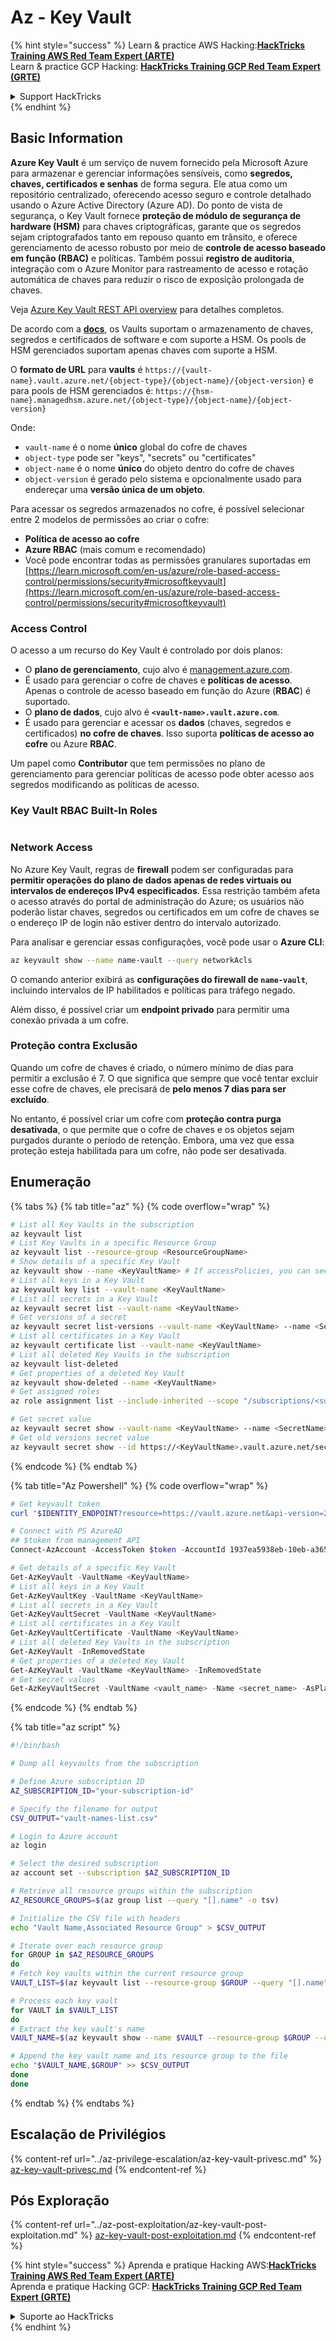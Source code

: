 # Az - Key Vault

{% hint style="success" %}
Learn & practice AWS Hacking:<img src="../../../.gitbook/assets/image (1) (1) (1) (1).png" alt="" data-size="line">[**HackTricks Training AWS Red Team Expert (ARTE)**](https://training.hacktricks.xyz/courses/arte)<img src="../../../.gitbook/assets/image (1) (1) (1) (1).png" alt="" data-size="line">\
Learn & practice GCP Hacking: <img src="../../../.gitbook/assets/image (2) (1).png" alt="" data-size="line">[**HackTricks Training GCP Red Team Expert (GRTE)**<img src="../../../.gitbook/assets/image (2) (1).png" alt="" data-size="line">](https://training.hacktricks.xyz/courses/grte)

<details>

<summary>Support HackTricks</summary>

* Check the [**subscription plans**](https://github.com/sponsors/carlospolop)!
* **Join the** 💬 [**Discord group**](https://discord.gg/hRep4RUj7f) or the [**telegram group**](https://t.me/peass) or **follow** us on **Twitter** 🐦 [**@hacktricks\_live**](https://twitter.com/hacktricks_live)**.**
* **Share hacking tricks by submitting PRs to the** [**HackTricks**](https://github.com/carlospolop/hacktricks) and [**HackTricks Cloud**](https://github.com/carlospolop/hacktricks-cloud) github repos.

</details>
{% endhint %}

## Basic Information

**Azure Key Vault** é um serviço de nuvem fornecido pela Microsoft Azure para armazenar e gerenciar informações sensíveis, como **segredos, chaves, certificados e senhas** de forma segura. Ele atua como um repositório centralizado, oferecendo acesso seguro e controle detalhado usando o Azure Active Directory (Azure AD). Do ponto de vista de segurança, o Key Vault fornece **proteção de módulo de segurança de hardware (HSM)** para chaves criptográficas, garante que os segredos sejam criptografados tanto em repouso quanto em trânsito, e oferece gerenciamento de acesso robusto por meio de **controle de acesso baseado em função (RBAC)** e políticas. Também possui **registro de auditoria**, integração com o Azure Monitor para rastreamento de acesso e rotação automática de chaves para reduzir o risco de exposição prolongada de chaves.

Veja [Azure Key Vault REST API overview](https://learn.microsoft.com/en-us/azure/key-vault/general/about-keys-secrets-certificates) para detalhes completos.

De acordo com a [**docs**](https://learn.microsoft.com/en-us/azure/key-vault/general/basic-concepts), os Vaults suportam o armazenamento de chaves, segredos e certificados de software e com suporte a HSM. Os pools de HSM gerenciados suportam apenas chaves com suporte a HSM.

O **formato de URL** para **vaults** é `https://{vault-name}.vault.azure.net/{object-type}/{object-name}/{object-version}` e para pools de HSM gerenciados é: `https://{hsm-name}.managedhsm.azure.net/{object-type}/{object-name}/{object-version}`

Onde:

* `vault-name` é o nome **único** global do cofre de chaves
* `object-type` pode ser "keys", "secrets" ou "certificates"
* `object-name` é o nome **único** do objeto dentro do cofre de chaves
* `object-version` é gerado pelo sistema e opcionalmente usado para endereçar uma **versão única de um objeto**.

Para acessar os segredos armazenados no cofre, é possível selecionar entre 2 modelos de permissões ao criar o cofre:

* **Política de acesso ao cofre**
* **Azure RBAC** (mais comum e recomendado)
* Você pode encontrar todas as permissões granulares suportadas em [https://learn.microsoft.com/en-us/azure/role-based-access-control/permissions/security#microsoftkeyvault](https://learn.microsoft.com/en-us/azure/role-based-access-control/permissions/security#microsoftkeyvault)

### Access Control <a href="#access-control" id="access-control"></a>

O acesso a um recurso do Key Vault é controlado por dois planos:

* O **plano de gerenciamento**, cujo alvo é [management.azure.com](http://management.azure.com/).
* É usado para gerenciar o cofre de chaves e **políticas de acesso**. Apenas o controle de acesso baseado em função do Azure (**RBAC**) é suportado.
* O **plano de dados**, cujo alvo é **`<vault-name>.vault.azure.com`**.
* É usado para gerenciar e acessar os **dados** (chaves, segredos e certificados) **no cofre de chaves**. Isso suporta **políticas de acesso ao cofre** ou Azure **RBAC**.

Um papel como **Contributor** que tem permissões no plano de gerenciamento para gerenciar políticas de acesso pode obter acesso aos segredos modificando as políticas de acesso.

### Key Vault RBAC Built-In Roles <a href="#rbac-built-in-roles" id="rbac-built-in-roles"></a>

<figure><img src="../../../.gitbook/assets/image (27).png" alt=""><figcaption></figcaption></figure>

### Network Access

No Azure Key Vault, regras de **firewall** podem ser configuradas para **permitir operações do plano de dados apenas de redes virtuais ou intervalos de endereços IPv4 especificados**. Essa restrição também afeta o acesso através do portal de administração do Azure; os usuários não poderão listar chaves, segredos ou certificados em um cofre de chaves se o endereço IP de login não estiver dentro do intervalo autorizado.

Para analisar e gerenciar essas configurações, você pode usar o **Azure CLI**:
```bash
az keyvault show --name name-vault --query networkAcls
```
O comando anterior exibirá as **configurações do firewall de `name-vault`**, incluindo intervalos de IP habilitados e políticas para tráfego negado.

Além disso, é possível criar um **endpoint privado** para permitir uma conexão privada a um cofre.

### Proteção contra Exclusão

Quando um cofre de chaves é criado, o número mínimo de dias para permitir a exclusão é 7. O que significa que sempre que você tentar excluir esse cofre de chaves, ele precisará de **pelo menos 7 dias para ser excluído**.

No entanto, é possível criar um cofre com **proteção contra purga desativada**, o que permite que o cofre de chaves e os objetos sejam purgados durante o período de retenção. Embora, uma vez que essa proteção esteja habilitada para um cofre, não pode ser desativada.

## Enumeração

{% tabs %}
{% tab title="az" %}
{% code overflow="wrap" %}
```bash
# List all Key Vaults in the subscription
az keyvault list
# List Key Vaults in a specific Resource Group
az keyvault list --resource-group <ResourceGroupName>
# Show details of a specific Key Vault
az keyvault show --name <KeyVaultName> # If accessPolicies, you can see them here
# List all keys in a Key Vault
az keyvault key list --vault-name <KeyVaultName>
# List all secrets in a Key Vault
az keyvault secret list --vault-name <KeyVaultName>
# Get versions of a secret
az keyvault secret list-versions --vault-name <KeyVaultName> --name <SecretName>
# List all certificates in a Key Vault
az keyvault certificate list --vault-name <KeyVaultName>
# List all deleted Key Vaults in the subscription
az keyvault list-deleted
# Get properties of a deleted Key Vault
az keyvault show-deleted --name <KeyVaultName>
# Get assigned roles
az role assignment list --include-inherited --scope "/subscriptions/<subscription-uuid>/resourceGroups/<resource-group>/providers/Microsoft.KeyVault/vaults/<vault-name>"

# Get secret value
az keyvault secret show --vault-name <KeyVaultName> --name <SecretName>
# Get old versions secret value
az keyvault secret show --id https://<KeyVaultName>.vault.azure.net/secrets/<KeyVaultName>/<idOldVersion>
```
{% endcode %}
{% endtab %}

{% tab title="Az Powershell" %}
{% code overflow="wrap" %}
```powershell
# Get keyvault token
curl "$IDENTITY_ENDPOINT?resource=https://vault.azure.net&api-version=2017-09-01" -H secret:$IDENTITY_HEADER

# Connect with PS AzureAD
## $token from management API
Connect-AzAccount -AccessToken $token -AccountId 1937ea5938eb-10eb-a365-10abede52387 -KeyVaultAccessToken $keyvaulttoken

# Get details of a specific Key Vault
Get-AzKeyVault -VaultName <KeyVaultName>
# List all keys in a Key Vault
Get-AzKeyVaultKey -VaultName <KeyVaultName>
# List all secrets in a Key Vault
Get-AzKeyVaultSecret -VaultName <KeyVaultName>
# List all certificates in a Key Vault
Get-AzKeyVaultCertificate -VaultName <KeyVaultName>
# List all deleted Key Vaults in the subscription
Get-AzKeyVault -InRemovedState
# Get properties of a deleted Key Vault
Get-AzKeyVault -VaultName <KeyVaultName> -InRemovedState
# Get secret values
Get-AzKeyVaultSecret -VaultName <vault_name> -Name <secret_name> -AsPlainText
```
{% endcode %}
{% endtab %}

{% tab title="az script" %}
```bash
#!/bin/bash

# Dump all keyvaults from the subscription

# Define Azure subscription ID
AZ_SUBSCRIPTION_ID="your-subscription-id"

# Specify the filename for output
CSV_OUTPUT="vault-names-list.csv"

# Login to Azure account
az login

# Select the desired subscription
az account set --subscription $AZ_SUBSCRIPTION_ID

# Retrieve all resource groups within the subscription
AZ_RESOURCE_GROUPS=$(az group list --query "[].name" -o tsv)

# Initialize the CSV file with headers
echo "Vault Name,Associated Resource Group" > $CSV_OUTPUT

# Iterate over each resource group
for GROUP in $AZ_RESOURCE_GROUPS
do
# Fetch key vaults within the current resource group
VAULT_LIST=$(az keyvault list --resource-group $GROUP --query "[].name" -o tsv)

# Process each key vault
for VAULT in $VAULT_LIST
do
# Extract the key vault's name
VAULT_NAME=$(az keyvault show --name $VAULT --resource-group $GROUP --query "name" -o tsv)

# Append the key vault name and its resource group to the file
echo "$VAULT_NAME,$GROUP" >> $CSV_OUTPUT
done
done
```
{% endtab %}
{% endtabs %}

## Escalação de Privilégios

{% content-ref url="../az-privilege-escalation/az-key-vault-privesc.md" %}
[az-key-vault-privesc.md](../az-privilege-escalation/az-key-vault-privesc.md)
{% endcontent-ref %}

## Pós Exploração

{% content-ref url="../az-post-exploitation/az-key-vault-post-exploitation.md" %}
[az-key-vault-post-exploitation.md](../az-post-exploitation/az-key-vault-post-exploitation.md)
{% endcontent-ref %}

{% hint style="success" %}
Aprenda e pratique Hacking AWS:<img src="../../../.gitbook/assets/image (1) (1) (1) (1).png" alt="" data-size="line">[**HackTricks Training AWS Red Team Expert (ARTE)**](https://training.hacktricks.xyz/courses/arte)<img src="../../../.gitbook/assets/image (1) (1) (1) (1).png" alt="" data-size="line">\
Aprenda e pratique Hacking GCP: <img src="../../../.gitbook/assets/image (2) (1).png" alt="" data-size="line">[**HackTricks Training GCP Red Team Expert (GRTE)**<img src="../../../.gitbook/assets/image (2) (1).png" alt="" data-size="line">](https://training.hacktricks.xyz/courses/grte)

<details>

<summary>Suporte ao HackTricks</summary>

* Confira os [**planos de assinatura**](https://github.com/sponsors/carlospolop)!
* **Junte-se ao** 💬 [**grupo do Discord**](https://discord.gg/hRep4RUj7f) ou ao [**grupo do telegram**](https://t.me/peass) ou **siga**-nos no **Twitter** 🐦 [**@hacktricks\_live**](https://twitter.com/hacktricks_live)**.**
* **Compartilhe truques de hacking enviando PRs para os repositórios do** [**HackTricks**](https://github.com/carlospolop/hacktricks) e [**HackTricks Cloud**](https://github.com/carlospolop/hacktricks-cloud).

</details>
{% endhint %}

